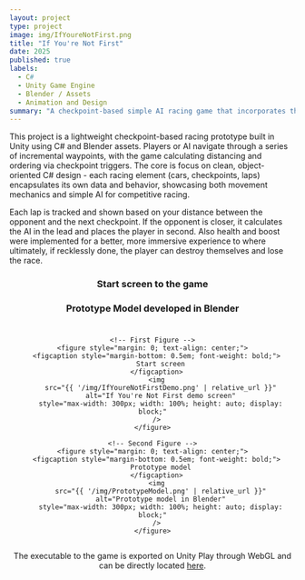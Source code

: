```yaml
---
layout: project
type: project
image: img/IfYoureNotFirst.png
title: "If You're Not First"
date: 2025
published: true
labels:
  - C#
  - Unity Game Engine
  - Blender / Assets
  - Animation and Design
summary: "A checkpoint-based simple AI racing game that incorporates the qualities of Unity Game Engine and Blender."
---
```


This project is a lightweight checkpoint-based racing prototype built in Unity using C# and Blender assets. 
Players or AI navigate through a series of incremental waypoints, with the game calculating distancing and ordering via checkpoint triggers.
The core is focus on clean, object-oriented C# design - each racing element (cars, checkpoints, laps) encapsulates its own data and behavior, showcasing
both movement mechanics and simple AI for competitive racing.

Each lap is tracked and shown based on your distance between the opponent and the next checkpoint. If the opponent is closer, it calculates the AI in the lead and
places the player in second. Also health and boost were implemented for a better, more immersive experience to where ultimately, if recklessly done, the player can destroy themselves and
lose the race.

<div style="text-align: center;">

  <!-- Section Titles -->
  <h3 style="margin-bottom: 0.5em;">Start screen to the game</h3>
  <h3 style="margin-bottom: 1.5em;">Prototype Model developed in Blender</h3>

  <!-- Side‑by‑side figures -->
  <div style="display: flex; justify-content: center; gap: 1rem; flex-wrap: wrap;">

    <!-- First Figure -->
    <figure style="margin: 0; text-align: center;">
      <figcaption style="margin-bottom: 0.5em; font-weight: bold;">
        Start screen
      </figcaption>
      <img
        src="{{ '/img/IfYoureNotFirstDemo.png' | relative_url }}"
        alt="If You're Not First demo screen"
        style="max-width: 300px; width: 100%; height: auto; display: block;"
      />
    </figure>

    <!-- Second Figure -->
    <figure style="margin: 0; text-align: center;">
      <figcaption style="margin-bottom: 0.5em; font-weight: bold;">
        Prototype model
      </figcaption>
      <img
        src="{{ '/img/PrototypeModel.png' | relative_url }}"
        alt="Prototype model in Blender"
        style="max-width: 300px; width: 100%; height: auto; display: block;"
      />
    </figure>

  </div>
</div>

<div style="text-align: center; margin-top: 1em;">
  The executable to the game is exported on Unity Play through WebGL and can be directly located
  <a href="https://play.unity.com/en/games/f008e667-5c27-454c-ad07-19df6a7b2860/if-youre-not-first">here</a>.
</div>
